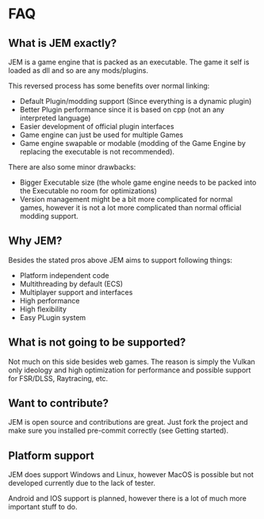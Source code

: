 # FAQ

## What is JEM exactly?

JEM is a game engine that is packed as an executable. The game it self is loaded as dll and so are any mods/plugins.

This reversed process has some benefits over normal linking:

- Default Plugin/modding support (Since everything is a dynamic plugin)
- Better Plugin performance since it is based on cpp (not an any interpreted language)
- Easier development of official plugin interfaces
- Game engine can just be used for multiple Games
- Game engine swapable or modable (modding of the Game Engine by replacing the executable is not recommended).

There are also some minor drawbacks:

- Bigger Executable size (the whole game engine needs to be packed into the Executable no room for optimizations)
- Version management might be a bit more complicated for normal games, however it is not a lot more complicated than normal official modding support.

## Why JEM?

Besides the stated pros above JEM aims to support following things:

- Platform independent code
- Multithreading by default (ECS)
- Multiplayer support and interfaces
- High performance
- High flexibility
- Easy PLugin system

## What is not going to be supported?

Not much on this side besides web games. The reason is simply the Vulkan only ideology and high optimization for performance and possible support for FSR/DLSS, Raytracing, etc.

## Want to contribute?

JEM is open source and contributions are great. Just fork the project and make sure you installed pre-commit correctly (see Getting started).

## Platform support

JEM does support Windows and Linux, however MacOS is possible but not developed currently due to the lack of tester.

Android and IOS support is planned, however there is a lot of much more important stuff to do.

